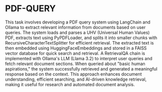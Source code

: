 # PDF-QUERY
This task involves developing a PDF query system using LangChain and Ollama to extract relevant information from documents based on user queries. The system loads and parses a UHV (Universal Human Values) PDF, extracts text using PyPDFLoader, and splits it into smaller chunks with RecursiveCharacterTextSplitter for efficient retrieval. The extracted text is then embedded using HuggingFaceEmbeddings and stored in a FAISS vector database for quick search and retrieval. A RetrievalQA chain is implemented with Ollama's LLM (Llama 3.2) to interpret user queries and fetch relevant document sections. When queried about "basic human aspirations," the system successfully retrieved and generated a meaningful response based on the context. This approach enhances document understanding, efficient searching, and AI-driven knowledge retrieval, making it useful for research and automated document analysis.
